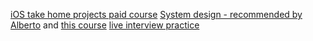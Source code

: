 [iOS take home projects paid course](https://www.youtube.com/watch?v=MSIe2y6Fee8)
[System design - recommended by Alberto](https://www.educative.io/) and [this course](https://www.educative.io/courses/grokking-the-system-design-interview)
[live interview practice](https://www.pramp.com/)
